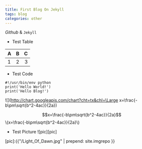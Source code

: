 ```yaml
---
title: First Blog On Jekyll
tags: blog
categories: other
---
```



*Github* & `Jekyll`

- Test Table

|   A   |   B   |   C   |
| ----- |:-----:| -----:|
|   1   |   2   |   3   |

- Test Code
```
#!/usr/bin/env python
print('Hello World!')
print('Hello Blog!')
```

![](http://chart.googleapis.com/chart?cht=tx&chl=\Large x=\frac{-b\pm\sqrt{b^2-4ac}}{2a})

<script type="text/javascript" src="http://cdn.mathjax.org/mathjax/latest/MathJax.js?config=default"></script>
$$x=\frac{-b\pm\sqrt{b^2-4ac}}{2a}$$\\(x=\frac{-b\pm\sqrt{b^2-4ac}}{2a}\\)

- Test Picture
![pic][pic]


[pic]:{{"/Light_Of_Dawn.jpg" | prepend: site.imgrepo }}


